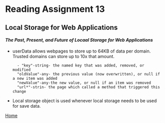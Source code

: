 # Reading Assignment 13
## Local Storage for Web Applications

#### *The Past, Present, and Future of Locaal Storage for Web Applications*

- userData allows webpages to store up to 64KB of data per domain. Trusted domains can store up to 10x that amount.

        - "key"-string- the named key that was added, removed, or modified
        "oldValue"-any- the previous value (now overwritten), or null if a new item was added
        "newValue"-any-the new value, or null if an item was removed
        "url*"-strin- the page which called a method that triggered this change

-  Local storage object is used whenever local storage needs to be used for save data.

[Home](README.md)